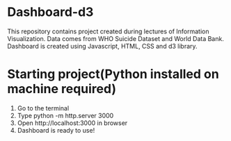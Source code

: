 # Dashboard-d3
This repository contains project created during lectures of Information Visualization. Data comes from WHO Suicide Dataset and World Data Bank. Dashboard is created using Javascript, HTML, CSS and d3 library.

# Starting project(Python installed on machine required)
1. Go to the terminal 
2. Type python -m http.server 3000
3. Open http://localhost:3000 in browser
4. Dashboard is ready to use!